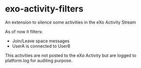 exo-activity-filters
====================

An extension to silence some activities in the eXo Activity Stream

As of now it filters:

- Join/Leave space messages
- UserA is connected to UserB

This activities are not posted to the eXo Activity but are logged to platform.log for auditing purpose.
